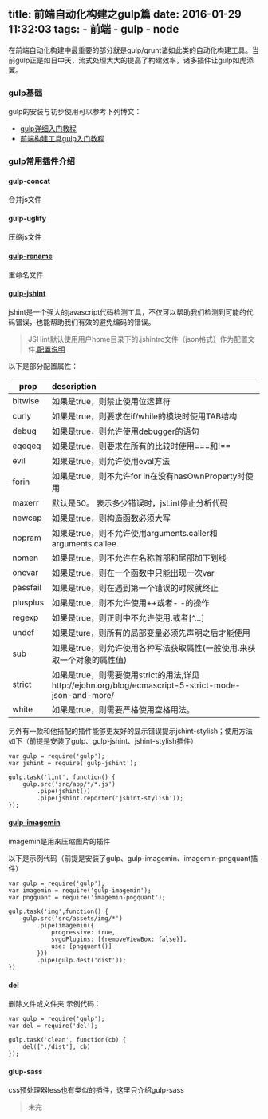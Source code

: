 title: 前端自动化构建之gulp篇
date: 2016-01-29 11:32:03
tags:
	- 前端
	- gulp
	- node
---
在前端自动化构建中最重要的部分就是gulp/grunt诸如此类的自动化构建工具。当前gulp正是如日中天，流式处理大大的提高了构建效率，诸多插件让gulp如虎添翼。
<!-- more -->
### gulp基础
gulp的安装与初步使用可以参考下列博文：
 - [gulp详细入门教程](http://www.ydcss.com/archives/1)
 - [前端构建工具gulp入门教程](http://segmentfault.com/a/1190000000372547)

### gulp常用插件介绍

#### gulp-concat
合并js文件

#### gulp-uglify
压缩js文件

#### [gulp-rename](https://github.com/hparra/gulp-rename)
重命名文件

#### [gulp-jshint](https://github.com/spalger/gulp-jshint)
jshint是一个强大的javascript代码检测工具，不仅可以帮助我们检测到可能的代码错误，也能帮助我们有效的避免编码的错误。
> JSHint默认使用用户home目录下的.jshintrc文件（json格式）作为配置文件,[配置说明](http://jshint.com/docs/options/)

以下是部分配置属性：
<!-- http://www.xiabingbao.com/gulp/2015/10/15/gulp-jshint/ -->

| prop          | description                                       |
| ------------- |:-------------                                     |
| bitwise	    | 如果是true，则禁止使用位运算符                      |
| curly         | 如果是true，则要求在if/while的模块时使用TAB结构      |
| debug         | 如果是true，则允许使用debugger的语句                |
| eqeqeq        | 如果是true，则要求在所有的比较时使用===和!==         |
| evil          | 如果是true，则允许使用eval方法                      |
| forin	        | 如果是true，则不允许for in在没有hasOwnProperty时使用 |
| maxerr        |默认是50。 表示多少错误时，jsLint停止分析代码          |
| newcap        | 如果是true，则构造函数必须大写                       |
| nopram	    | 如果是true，则不允许使用arguments.caller和arguments.callee|
| nomen         |  如果是true，则不允许在名称首部和尾部加下划线         |
| onevar        | 如果是true，则在一个函数中只能出现一次var        |
| passfail	    | 如果是true，则在遇到第一个错误的时候就终止         |
| plusplus      | 如果是true，则不允许使用++或者- -的操作           |
| regexp        | 如果是true，则正则中不允许使用.或者[^…]          |
| undef	        | 如果是ture，则所有的局部变量必须先声明之后才能使用          |
| sub           | 如果是true，则允许使用各种写法获取属性(一般使用.来获取一个对象的属性值)         |
| strict        | 如果是true，则需要使用strict的用法,详见http://ejohn.org/blog/ecmascript-5-strict-mode-json-and-more/         |
| white	        | 如果是true，则需要严格使用空格用法。         |

另外有一款和他搭配的插件能够更友好的显示错误提示jshint-stylish；使用方法如下（前提是安装了gulp、gulp-jshint、jshint-stylish插件）
```
var gulp = require('gulp');
var jshint = require('gulp-jshint');

gulp.task('lint', function() {
    gulp.src('src/app/*/*.js')
        .pipe(jshint())
        .pipe(jshint.reporter('jshint-stylish'));
});
```
#### [gulp-imagemin](https://github.com/sindresorhus/gulp-imagemin)
imagemin是用来压缩图片的插件

以下是示例代码（前提是安装了gulp、gulp-imagemin、imagemin-pngquant插件）
```
var gulp = require('gulp');
var imagemin = require('gulp-imagemin');
var pngquant = require('imagemin-pngquant');

gulp.task('img',function() {
    gulp.src('src/assets/img/*')
        .pipe(imagemin({
            progressive: true,
            svgoPlugins: [{removeViewBox: false}],
            use: [pngquant()]
        }))
        .pipe(gulp.dest('dist'));
})
```
#### del
删除文件或文件夹
示例代码：
```
var gulp = require('gulp');
var del = require('del');

gulp.task('clean', function(cb) {
    del(['./dist'], cb)
});

```
#### glup-sass
css预处理器less也有类似的插件，这里只介绍gulp-sass

> 未完
